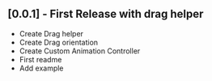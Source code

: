 ## [0.0.1] - First Release with drag helper

* Create Drag helper
* Create Drag orientation
* Create Custom Animation Controller
* First readme
* Add example

